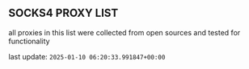 ## SOCKS4 PROXY LIST

all proxies in this list were collected from open sources and tested for functionality

last update: `2025-01-10 06:20:33.991847+00:00`